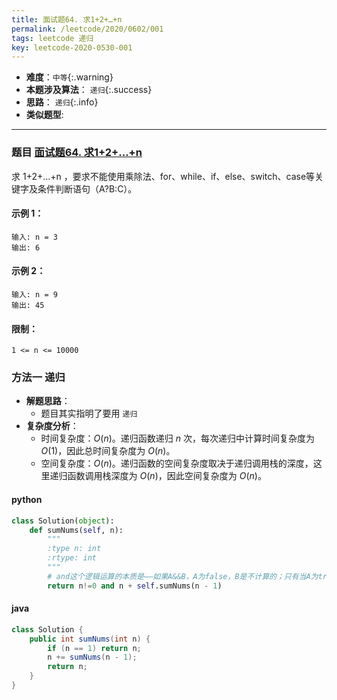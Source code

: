 ```yaml
---
title: 面试题64. 求1+2+…+n
permalink: /leetcode/2020/0602/001
tags: leetcode 递归
key: leetcode-2020-0530-001
---
```

- __难度__：`中等`{:.warning}
- __本题涉及算法__： `递归`{:.success}
- __思路__：   `递归`{:.info}
- __类似题型__:

---

### 题目 [面试题64. 求1+2+…+n](https://leetcode-cn.com/problems/qiu-12n-lcof/)
求 1+2+...+n ，要求不能使用乘除法、for、while、if、else、switch、case等关键字及条件判断语句（A?B:C）。

#### 示例 1：
```
输入: n = 3
输出: 6
```
#### 示例 2：
```
输入: n = 9
输出: 45
```

#### 限制：
```
1 <= n <= 10000
```

### 方法一 递归
- __解题思路__：
    - 题目其实指明了要用 `递归`
- __复杂度分析__：
    - 时间复杂度：$O(n)$。递归函数递归 $n$ 次，每次递归中计算时间复杂度为 $O(1)$，因此总时间复杂度为 $O(n)$。
    - 空间复杂度：$O(n)$。递归函数的空间复杂度取决于递归调用栈的深度，这里递归函数调用栈深度为 $O(n)$，因此空间复杂度为 $O(n)$。

#### python
```python
class Solution(object):
    def sumNums(self, n):
        """
        :type n: int
        :rtype: int
        """
        # and这个逻辑运算的本质是——如果A&&B，A为false，B是不计算的；只有当A为true，才会继续计算B
        return n!=0 and n + self.sumNums(n - 1)
```

#### java
```java
class Solution {
    public int sumNums(int n) {
        if (n == 1) return n;
        n += sumNums(n - 1);
        return n;
    }
}
```
